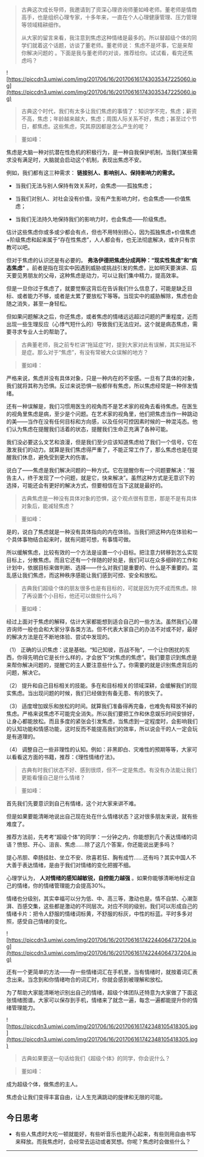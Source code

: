 > 古典这次成长导师，我邀请到了资深心理咨询师董如峰老师。董老师是情商高手，也是组织心理专家，十多年来，一直在个人心理健康管理、压力管理等领域精耕细作。
> 
> 从大家的留言来看，我注意到焦虑这种情绪是最多的。所以替超级个体的同学们就着这个话题，访谈了董老师。董老师说： 焦虑不是坏事，它是来帮你解决问题的 。下面是我与董老师的对谈，推荐给你。试试看，看完还焦虑吗？

![https://piccdn3.umiwi.com/img/201706/16/201706161743035347225060.jpg](https://piccdn3.umiwi.com/img/201706/16/201706161743035347225060.jpg)

> 古典这个时代，我们有太多让我们焦虑的事情了：知识学不完，焦虑；薪资不高，焦虑；年龄越来越大，焦虑；周围人际关系不好，焦虑；甚至过个节日，都焦虑。这些焦虑，究其原因都是怎么产生的呢？    

> 董如峰：

焦虑是大脑一种对抗潜在性危机的积极行为，是一种自我保护机制，当我们某些需求没有满足时，大脑就会启动这个机制，表现出焦虑不安。

例如，我们都有这三种需求： **链接别人、影响别人、保持影响力的需求。**

* 当我们无法与别人保持有效关系时，会焦虑——孤独焦虑；

* 当我们对别人、对社会没有价值，没有产生影响力时，也会焦虑——价值焦虑；

* 当我们无法持久地保持我们的影响力时，也会焦虑——阶级焦虑。

估计这些焦虑你或多或少都会有点，但也不用特别担心，因为孤独焦虑+价值焦虑+阶级焦虑和起来属于“存在性焦虑”，人人都会有，也无法彻底解决，或许只有宗教可以吧。

但对于焦虑的认识还是有必要的。 **弗洛伊德把焦虑分成两种：“现实性焦虑”和“病态焦虑”** 。前者是指在现实中因遇到威胁或挑战引发的焦虑，比如明天要演讲、后天要见男朋友的父母，这种焦虑是动力，可以让我们集中精力，提高效率。

但是一旦你过于焦虑了，就要觉察这背后在告诉我们什么信息了，可能是缺乏目标、或者能力不够，或者是太累了要放松下等等。当现实中的威胁解除，焦虑也会随之消失，甚至一身轻松。

但如果问题解决之后，你还焦虑，或者焦虑的情绪远远超过问题的严重程度，近而出现一些生理反应（心悸气短什么的）导致我们无法应对。这个就是病态焦虑，需要寻求专业人士的帮助了。

> 古典董老师，我之前专栏讲“拖延症”时，提到大家对此有误解，其实拖延不是症。那么对于“焦虑”，有没有常被大众误解的地方？    

> 董如峰：

严格来说，焦虑并没有具体对象，只是一种内在的不安感。一旦有了具体的对象，我们就将其称为恐惧。反过来说恐惧一般都伴有焦虑，所以焦虑经常是一种伴发情绪。

还有一种误解是，我们习惯用医生的视角而不是艺术家的视角去看待焦虑。在医生的视角里焦虑是病，至少是个问题。在艺术家的视角里，他们把焦虑当作一种跳动的美——当作在没有任何目标和方向感，以及任何可控因素时候的一种混沌态。他们认为焦虑在提醒我们活着的状态，提醒我们生命正充满了各种可能。

我们没必要这么文艺和浪漫，但是我们至少应该知道焦虑给了我们一个信号，它在激发我们的动力。就算是我们焦虑得严重了，不能正常工作了，那么焦虑也是在提醒我们休息，避免受到更大的伤害。

说白了——焦虑是我们解决问题的一种方式。它在提醒你有一个问题要解决：“报告主人，终于发现了一个问题，就是它，快来解决”。虽然这种方式是无意识下的选择，可能还会有更好的解决方式，但要相信在当下这就是最好的。

> 古典焦虑是一种没有具体对象的恐惧，这个观点很有意思，那是不是有具体对象后，能减轻焦虑？    

> 董如峰：

是的，说白了焦虑就是一种没有具体指向的内在体验。当我们把这种内在体验和一个具体事物结合起来时，就有问题可想，有事情可做。

所以缓解焦虑，比较有效的一个方法是设置一个小目标。把注意力转移到怎么实现目标上，分散焦虑。而且它还有一个伴随的好处是，我们可以在众多细碎的工作和计划中，依据目标来做判断、选择——什么对我们是重要的、什么是不重要的。混乱感让我们焦虑，而这种秩序感能让我们感到可控、安全和放松。

> 古典我们超级个体的朋友很多也是有目标的，可就是因为完不成而焦虑。除了再设置个小目标，他还可以做些什么吗？    

> 董如峰：

经过上面对于焦虑的解释，估计大家都能想到适合自己的一些方法。虽然我们心理咨询师一般也会和大家分享各类方法。但不代表大家自己的办法不对或不好，最好的解决方法是在不断地体验、尝试中发现的。

（1） 正确的认识焦虑：这是基础。“知己知彼，百战不殆”，一个让你困扰的东西，你得先明白它是长什么样的，才会放下“对焦虑的焦虑”。我们要意识到焦虑是来帮你解决问题的，提醒它的主人要注意些什么了。你需要的就是识别焦虑背后的问题，解决它。

（2） 提升和自己目标相关的技能。多在和目标相关的领域深耕，会缓解我们的现实焦虑。当出现问题的时候，我们已经做到有备无患、有的放矢了。

（3） 适度增加娱乐和放松的时间。就算我们准备得再完备，也难免有释放不掉的焦虑。严格来说焦虑不可能完全消失。所以我们要把工作和休息娱乐时间安排好，让身心都能放松。而且多度的紧张会引发焦虑，当焦虑到一定程度时，会影响我们的认知功能和情感功能，这时反而不能提高我们的效率，所以说会干的人一定会玩是有道理的。

（4） 调整自己一些非理性的认知。例如：非黑即白、灾难性的预期等等，大家可以看看这方面的书籍，推荐：《理性情绪疗法》。

> 古典有时我们状态不好、感到很烦，但不一定是焦虑。有没有办法能让我们更能看懂自己是什么情绪？    

> 董如峰：

首先我们先要意识到自己有情绪，这个对大家来讲不难。

但是如果要能清晰地说出自己现在处在什么情绪状态？这对很多朋友来说，就有些难度了。

推荐方法前，先考考“超级个体”的同学：一分钟之内，你能想到几个表达情绪的词语？愤怒、开心、沮丧、焦虑……除了这几个答案，你还能说出更多吗？

提心吊胆、牵肠挂肚、坐立不安、欣喜若狂、胸有成竹……还有吗？其实中国人不大善于表达情绪，是由于我们对情绪的变化把握不细。

心理学认为， **人对情绪的感知越敏锐，自控能力越强** 。如果你能够清晰地标定自己的情绪，你的情绪管理能力会提高30%。

情绪也分级别，其实幸福可以分为低、中、高三等，激动也是。情不自禁、心潮澎湃、百感交集，这些都是激动的不同层次。对应不同的级别，我们可以形成自己的情绪卡片：把令人舒服的情绪词标黄，不舒服的标灰，中性的标蓝。平时多多对照，感受自己情绪的变化。

![https://piccdn3.umiwi.com/img/201706/16/201706161742244064737204.jpg](https://piccdn3.umiwi.com/img/201706/16/201706161742244064737204.jpg)

还有一个更简单的方法——存一些情绪词汇在手机里，当有情绪时，就按着词汇表念出来。当念到和你情绪吻合的词汇时，你就会感到被理解和放松。

为了帮助大家能清晰地识别出自己的情绪，超级个体团队还特意为大家做了下面这张情绪图谱。大家可以保存到手机，情绪来了就念一遍，每念一遍都能提升你的情绪管理能力。

![https://piccdn3.umiwi.com/img/201706/16/201706161742348105418305.jpg](https://piccdn3.umiwi.com/img/201706/16/201706161742348105418305.jpg)

> 古典如果要送一句话给我们《超级个体》的同学，你会说什么？

> 董如峰：

成为超级个体，做焦虑的主人。

焦虑会让我们变得丰富自由，让人生充满跳动的旋律和无限的可能。

## 今日思考

* 有些人焦虑时大吃一顿就能好，有些听音乐也能开心起来，有些则用自由书写来释放。而我焦虑时，会经常去运动或者冥想。你呢？焦虑时会做些什么？

---
